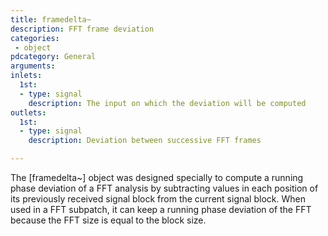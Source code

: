 ```yaml
---
title: framedelta~
description: FFT frame deviation
categories:
 - object
pdcategory: General
arguments:
inlets:
  1st:
  - type: signal
    description: The input on which the deviation will be computed
outlets:
  1st:
  - type: signal
    description: Deviation between successive FFT frames

---
```


The [framedelta~] object was designed specially to compute a running phase deviation of a FFT analysis by subtracting values in each position of its previously received signal block from the current signal block. When used in a FFT subpatch, it can keep a running phase deviation of the FFT because the FFT size is equal to the block size.

